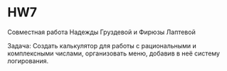 # HW7
Совместная работа Надежды Груздевой и Фирюзы Лаптевой

Задача:
Создать калькулятор для работы с рациональными и комплексными числами, организовать меню, добавив в неё систему логирования.
